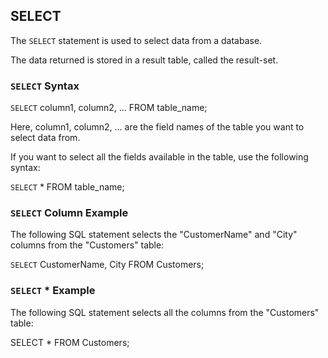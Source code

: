 ## SELECT

The `SELECT` statement is used to select data from a database.

The data returned is stored in a result table, called the result-set.

### `SELECT` Syntax

`SELECT` column1, column2, ...
FROM table_name;

Here, column1, column2, ... are the field names of the table you want to select data from. 

If you want to select all the fields available in the table, use the following syntax:

`SELECT` * FROM table_name;

### `SELECT` Column Example
The following SQL statement selects the "CustomerName" and "City" columns from the "Customers" table:

`SELECT` CustomerName, City FROM Customers;

### `SELECT` * Example
The following SQL statement selects all the columns from the "Customers" table:

SELECT * FROM Customers;
